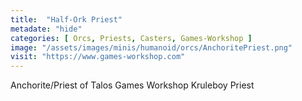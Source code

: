 ```yaml
---
title:  "Half-Ork Priest"
metadate: "hide"
categories: [ Orcs, Priests, Casters, Games-Workshop ]
image: "/assets/images/minis/humanoid/orcs/AnchoritePriest.png"
visit: "https://www.games-workshop.com"
---
```

Anchorite/Priest of Talos 
Games Workshop Kruleboy Priest